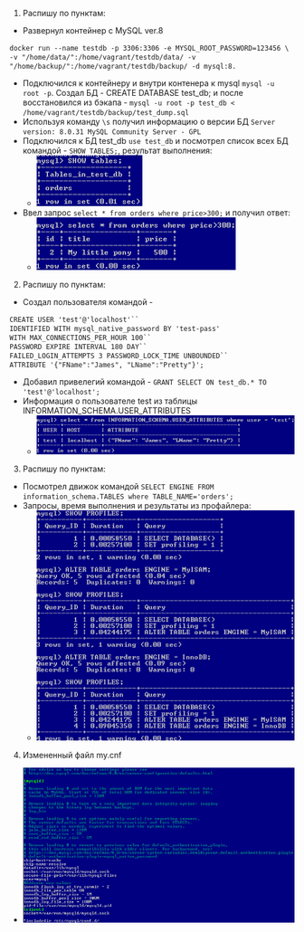 1. Распишу по пунктам:
 * Развернул контейнер с MySQL ver.8 
 ```
 docker run --name testdb -p 3306:3306 -e MYSQL_ROOT_PASSWORD=123456 \
 -v "/home/data/":/home/vagrant/testdb/data/ -v "/home/backup/":/home/vagrant/testdb/backup/ -d mysql:8.
 ```
 * Подключился к контейнеру и внутри контенера к mysql ``mysql -u root -p``. Создал БД - CREATE DATABASE test_db; и после восстановился из бэкапа - ``mysql -u root -p test_db < /home/vagrant/testdb/backup/test_dump.sql``
 * Используя команду ``\s`` получил информацию о версии БД ``Server version: 8.0.31 MySQL Community Server - GPL``
 * Подключился к БД test_db ``use test_db`` и посмотрел список всех БД командой - ``SHOW TABLES;``, результат выполнения:
    * ![task1-1](https://github.com/Atlipoka/devops_netology/blob/main/Database/lecture3/task1-1.png)
 * Ввел запрос ``select * from orders where price>300;`` и получил ответ:
    * ![task1-2](https://github.com/Atlipoka/devops_netology/blob/main/Database/lecture3/task1-2.png)
2. Распишу по пунктам:
 * Создал пользователя командой - 
  ```
  CREATE USER 'test'@'localhost'``
  IDENTIFIED WITH mysql_native_password BY 'test-pass'
  WITH MAX_CONNECTIONS_PER_HOUR 100``
  PASSWORD EXPIRE INTERVAL 180 DAY``
  FAILED_LOGIN_ATTEMPTS 3 PASSWORD_LOCK_TIME UNBOUNDED``
  ATTRIBUTE '{"FName":"James", "LName":"Pretty"}';
  ```
 * Добавил привелегий командой - ``GRANT SELECT ON test_db.* TO 'test'@'localhost';``
 * Информация о пользователе test из таблицы INFORMATION_SCHEMA.USER_ATTRIBUTES
    * ![task2](https://github.com/Atlipoka/devops_netology/blob/main/Database/lecture3/task2.png)
3. Распишу по пунктам:
 * Посмотрел движок командой ``SELECT ENGINE FROM information_schema.TABLES where TABLE_NAME='orders';``
 * Запросы, время выполнения и результаты из профайлера:
    * ![task3](https://github.com/Atlipoka/devops_netology/blob/main/Database/lecture3/task3.png)
4. Измененный файл my.cnf
 * ![task4](https://github.com/Atlipoka/devops_netology/blob/main/Database/lecture3/task4.png)
